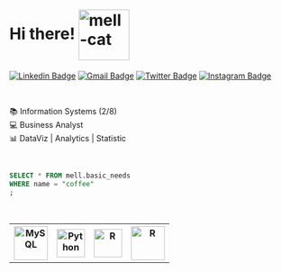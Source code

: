 # Hi there! <img align="center" alt="mell-cat" height="90" width="90" src="https://mir-s3-cdn-cf.behance.net/project_modules/max_1200/e3b670100497525.5f0a205f0a3fb.gif">

[![Linkedin Badge](https://img.shields.io/badge/-mellsantos-blue?style=flat&logo=Linkedin&logoColor=white&link=https://www.linkedin.com/in/mell-santos/)](https://www.linkedin.com/in/mell-santos/)
[![Gmail Badge](https://img.shields.io/badge/-smellissa03-c14438?style=flat&logo=Gmail&logoColor=white&link=mailto:smellissa03@gmail.com)](mailto:smellissa03@gmail.com)
[![Twitter Badge](https://img.shields.io/badge/-mell03s-1ca0f1?style=flat&labelColor=1ca0f1&logo=twitter&logoColor=white&link=https://twitter.com/mell03s)](https://twitter.com/mell03s)
[![Instagram Badge](https://img.shields.io/badge/-mellalmeid-f7228f?style=flat&logo=instagram&logoColor=white&link=https://www.instagram.com/mellalmeid/)](https://www.instagram.com/mellalmeid/)

<br>

📚 Information Systems (2/8)<br>💻 Business Analyst<br>📊 DataViz | Analytics | Statistic

<br>

<table>
  <tr>
    <th><img align="center" alt="MySQL" height="60" width="60" src="https://cdn.jsdelivr.net/gh/devicons/devicon/icons/mysql/mysql-original-wordmark.svg"></th>
    <th><img align="center" alt="Python" height="50" width="50" src="https://cdn.jsdelivr.net/gh/devicons/devicon/icons/python/python-original-wordmark.svg"></th>
    <th><img align="center" alt="R" height="50" width="50" src="https://cdn.jsdelivr.net/gh/devicons/devicon/icons/r/r-original.svg"></th>
    <th><img align="center" alt="R" height="60" width="60" src="https://cdn.jsdelivr.net/gh/devicons/devicon/icons/java/java-original-wordmark.svg"></th>
  </tr>
  
```sql
SELECT * FROM mell.basic_needs
WHERE name = "coffee"
;
```

<br>

<!---
<div align="center">

  <img height="180em" src="https://github-readme-stats.vercel.app/api/top-langs/?username=santos-mellissa&layout=compact&langs_count=7&theme=dark"/></a>
  
</div>

<br>

Site para buscar os ícones: https://devicon.dev/ -->

